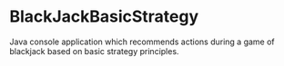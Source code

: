 # BlackJackBasicStrategy
Java console application which recommends actions during a game of blackjack based on basic strategy principles.
